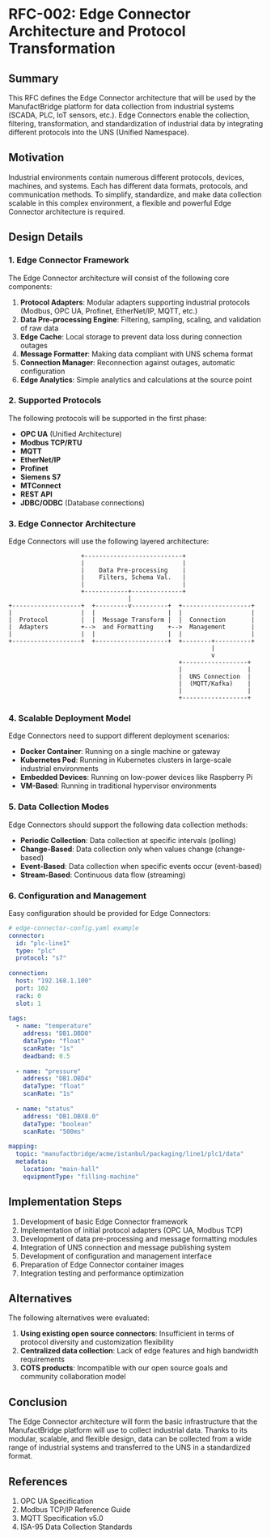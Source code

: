 # RFC-002: Edge Connector Architecture and Protocol Transformation

## Summary

This RFC defines the Edge Connector architecture that will be used by the ManufactBridge platform for data collection from industrial systems (SCADA, PLC, IoT sensors, etc.). Edge Connectors enable the collection, filtering, transformation, and standardization of industrial data by integrating different protocols into the UNS (Unified Namespace).

## Motivation

Industrial environments contain numerous different protocols, devices, machines, and systems. Each has different data formats, protocols, and communication methods. To simplify, standardize, and make data collection scalable in this complex environment, a flexible and powerful Edge Connector architecture is required.

## Design Details

### 1. Edge Connector Framework

The Edge Connector architecture will consist of the following core components:

1. **Protocol Adapters**: Modular adapters supporting industrial protocols (Modbus, OPC UA, Profinet, EtherNet/IP, MQTT, etc.)
2. **Data Pre-processing Engine**: Filtering, sampling, scaling, and validation of raw data
3. **Edge Cache**: Local storage to prevent data loss during connection outages
4. **Message Formatter**: Making data compliant with UNS schema format
5. **Connection Manager**: Reconnection against outages, automatic configuration
6. **Edge Analytics**: Simple analytics and calculations at the source point

### 2. Supported Protocols

The following protocols will be supported in the first phase:

- **OPC UA** (Unified Architecture)
- **Modbus TCP/RTU**
- **MQTT**
- **EtherNet/IP**
- **Profinet**
- **Siemens S7**
- **MTConnect**
- **REST API**
- **JDBC/ODBC** (Database connections)

### 3. Edge Connector Architecture

Edge Connectors will use the following layered architecture:

```
                    +---------------------------+
                    |                           |
                    |    Data Pre-processing    |
                    |    Filters, Schema Val.   |
                    |                           |
                    +------------+--------------+
                                 |
+-------------------+  +---------v----------+  +-------------------+
|                   |  |                    |  |                   |
|  Protocol         |  |  Message Transform |  |  Connection       |
|  Adapters         +-->  and Formatting    +-->  Management       |
|                   |  |                    |  |                   |
+-------------------+  +--------------------+  +--------+----------+
                                                        |
                                                        v
                                               +------------------+
                                               |                  |
                                               |  UNS Connection  |
                                               |  (MQTT/Kafka)    |
                                               |                  |
                                               +------------------+
```

### 4. Scalable Deployment Model

Edge Connectors need to support different deployment scenarios:

- **Docker Container**: Running on a single machine or gateway
- **Kubernetes Pod**: Running in Kubernetes clusters in large-scale industrial environments
- **Embedded Devices**: Running on low-power devices like Raspberry Pi
- **VM-Based**: Running in traditional hypervisor environments

### 5. Data Collection Modes

Edge Connectors should support the following data collection methods:

- **Periodic Collection**: Data collection at specific intervals (polling)
- **Change-Based**: Data collection only when values change (change-based)
- **Event-Based**: Data collection when specific events occur (event-based)
- **Stream-Based**: Continuous data flow (streaming)

### 6. Configuration and Management

Easy configuration should be provided for Edge Connectors:

```yaml
# edge-connector-config.yaml example
connector:
  id: "plc-line1"
  type: "plc"
  protocol: "s7"
  
connection:
  host: "192.168.1.100"
  port: 102
  rack: 0
  slot: 1
  
tags:
  - name: "temperature"
    address: "DB1.DBD0"
    dataType: "float"
    scanRate: "1s"
    deadband: 0.5
    
  - name: "pressure"
    address: "DB1.DBD4"
    dataType: "float"
    scanRate: "1s"
    
  - name: "status"
    address: "DB1.DBX8.0"
    dataType: "boolean"
    scanRate: "500ms"
    
mapping:
  topic: "manufactbridge/acme/istanbul/packaging/line1/plc1/data"
  metadata:
    location: "main-hall"
    equipmentType: "filling-machine"
```

## Implementation Steps

1. Development of basic Edge Connector framework
2. Implementation of initial protocol adapters (OPC UA, Modbus TCP)
3. Development of data pre-processing and message formatting modules
4. Integration of UNS connection and message publishing system
5. Development of configuration and management interface
6. Preparation of Edge Connector container images
7. Integration testing and performance optimization

## Alternatives

The following alternatives were evaluated:

1. **Using existing open source connectors**: Insufficient in terms of protocol diversity and customization flexibility
2. **Centralized data collection**: Lack of edge features and high bandwidth requirements
3. **COTS products**: Incompatible with our open source goals and community collaboration model

## Conclusion

The Edge Connector architecture will form the basic infrastructure that the ManufactBridge platform will use to collect industrial data. Thanks to its modular, scalable, and flexible design, data can be collected from a wide range of industrial systems and transferred to the UNS in a standardized format.

## References

1. OPC UA Specification
2. Modbus TCP/IP Reference Guide
3. MQTT Specification v5.0
4. ISA-95 Data Collection Standards 